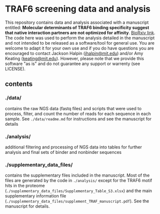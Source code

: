 # TRAF6 screening data and analysis
This repository contains data and analysis associated with a manuscript entitled: **Molecular determinants of TRAF6 binding specificity suggest that native interaction partners are not optimized for affinity**. [BioRxiv link](https://www.biorxiv.org/content/10.1101/2022.05.08.491058v3). The code here was used to perform the analysis detailed in the manuscript and not intended to be released as a software/tool for general use. You are welcome to adapt it for your own use and if you do have questions you are encouraged to contact Jackson Halpin (jhalpin@mit.edu) and/or Amy Keating (keating@mit.edu). However, please note that we provide this software "as is" and do not guarantee any support or warrenty (see LICENSE).
<br>


## contents


### ./data/
contains the raw NGS data (fastq files) and scripts that were used to process, filter, and count the number of reads for each sequence in each sample. See `./data/readme.md` for instructions and see the manuscript for details
 

### ./analysis/
additional filtering and processing of NGS data into tables for further analysis and final sets of binder and nonbinder sequences


### ./supplementary_data_files/
contains the supplementary files included in the manuscript. Most of the files are generated by the code in `./analysis/` except for the TRAF6 motif hits in the proteome (`./supplementary_data_files/Supplementary_Table_S3.xlsx`) and the main supplementary information file (`./supplementary_data_files/supplement_TRAF_manuscript.pdf`). See the manuscript for details.
